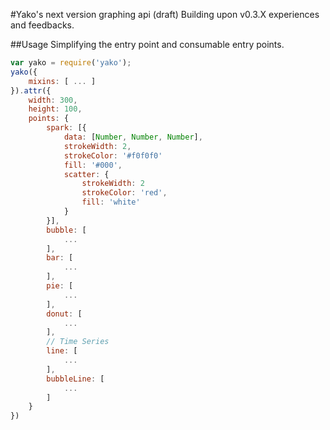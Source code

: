 #Yako's next version graphing api (draft)
Building upon v0.3.X experiences and feedbacks.

##Usage
Simplifying the entry point and consumable entry points.

```javascript
var yako = require('yako');
yako({
    mixins: [ ... ]
}).attr({
    width: 300,
    height: 100,
    points: {
        spark: [{
            data: [Number, Number, Number],
            strokeWidth: 2,
            strokeColor: '#f0f0f0'
            fill: '#000',
            scatter: {
                strokeWidth: 2
                strokeColor: 'red',
                fill: 'white'
            }
        }],
        bubble: [
            ...
        ],
        bar: [
            ...
        ],
        pie: [
            ...
        ],
        donut: [
            ...
        ],
        // Time Series
        line: [
            ...
        ],
        bubbleLine: [
            ...
        ]
    }
})
```